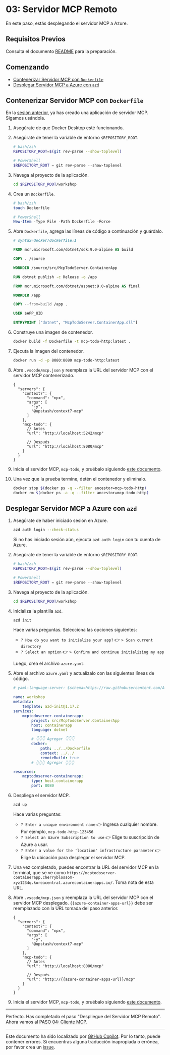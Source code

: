 # 03: Servidor MCP Remoto

En este paso, estás desplegando el servidor MCP a Azure.

## Requisitos Previos

Consulta el documento [README](../README.md#requisitos-previos) para la preparación.

## Comenzando

- [Contenerizar Servidor MCP con `Dockerfile`](#contenerizar-servidor-mcp-con-dockerfile)
- [Desplegar Servidor MCP a Azure con `azd`](#desplegar-servidor-mcp-a-azure-con-azd)

## Contenerizar Servidor MCP con `Dockerfile`

En la [sesión anterior](./02-mcp-server.md), ya has creado una aplicación de servidor MCP. Sigamos usándola.

1. Asegúrate de que Docker Desktop esté funcionando.
1. Asegúrate de tener la variable de entorno `$REPOSITORY_ROOT`.

   ```bash
   # bash/zsh
   REPOSITORY_ROOT=$(git rev-parse --show-toplevel)
   ```

   ```powershell
   # PowerShell
   $REPOSITORY_ROOT = git rev-parse --show-toplevel
   ```

1. Navega al proyecto de la aplicación.

    ```bash
    cd $REPOSITORY_ROOT/workshop
    ```

1. Crea un `Dockerfile`.

    ```bash
    # bash/zsh
    touch Dockerfile
    ```

    ```powershell
    # PowerShell
    New-Item -Type File -Path Dockerfile -Force
    ```

1. Abre `Dockerfile`, agrega las líneas de código a continuación y guárdalo.

    ```dockerfile
    # syntax=docker/dockerfile:1
    
    FROM mcr.microsoft.com/dotnet/sdk:9.0-alpine AS build
    
    COPY . /source
    
    WORKDIR /source/src/McpTodoServer.ContainerApp
    
    RUN dotnet publish -c Release -o /app
    
    FROM mcr.microsoft.com/dotnet/aspnet:9.0-alpine AS final
    
    WORKDIR /app
    
    COPY --from=build /app .
    
    USER $APP_UID
    
    ENTRYPOINT ["dotnet", "McpTodoServer.ContainerApp.dll"]
    ```

1. Construye una imagen de contenedor.

    ```bash
    docker build -f Dockerfile -t mcp-todo-http:latest .
    ```

1. Ejecuta la imagen del contenedor.

    ```bash
    docker run -d -p 8080:8080 mcp-todo-http:latest
    ```

1. Abre `.vscode/mcp.json` y reemplaza la URL del servidor MCP con el servidor MCP contenerizado.

    ```jsonc
    {
      "servers": {
        "context7": {
          "command": "npx",
          "args": [
            "-y",
            "@upstash/context7-mcp"
          ]
        },
        "mcp-todo": {
          // Antes
          "url": "http://localhost:5242/mcp"

          // Después
          "url": "http://localhost:8080/mcp"
        }
      }
    }
    ```

1. Inicia el servidor MCP, `mcp-todo`, y pruébalo siguiendo [este documento](./02-mcp-server.md#probar-servidor-mcp).
1. Una vez que la prueba termine, detén el contenedor y elimínalo.

    ```bash
    docker stop $(docker ps -q --filter ancestor=mcp-todo-http)
    docker rm $(docker ps -a -q --filter ancestor=mcp-todo-http)
    ```

## Desplegar Servidor MCP a Azure con `azd`

1. Asegúrate de haber iniciado sesión en Azure.

    ```bash
    azd auth login --check-status
    ```

   Si no has iniciado sesión aún, ejecuta `azd auth login` con tu cuenta de Azure.

1. Asegúrate de tener la variable de entorno `$REPOSITORY_ROOT`.

   ```bash
   # bash/zsh
   REPOSITORY_ROOT=$(git rev-parse --show-toplevel)
   ```

   ```powershell
   # PowerShell
   $REPOSITORY_ROOT = git rev-parse --show-toplevel
   ```

1. Navega al proyecto de la aplicación.

    ```bash
    cd $REPOSITORY_ROOT/workshop
    ```

1. Inicializa la plantilla `azd`.

    ```bash
    azd init
    ```

   Hace varias preguntas. Selecciona las opciones siguientes:

   - `? How do you want to initialize your app?` 👉 `> Scan current directory`
   - `? Select an option` 👉 `> Confirm and continue initializing my app`

   Luego, crea el archivo `azure.yaml`.

1. Abre el archivo `azure.yaml` y actualízalo con las siguientes líneas de código.

    ```yml
    # yaml-language-server: $schema=https://raw.githubusercontent.com/Azure/azure-dev/main/schemas/v1.0/azure.yaml.json
    
    name: workshop
    metadata:
        template: azd-init@1.17.2
    services:
        mcptodoserver-containerapp:
            project: src/McpTodoServer.ContainerApp
            host: containerapp
            language: dotnet

            # 👇👇👇 Agregar 👇👇👇
            docker:
                path: ../../Dockerfile
                context: ../../
                remoteBuild: true
            # 👆👆👆 Agregar 👆👆👆

    resources:
        mcptodoserver-containerapp:
            type: host.containerapp
            port: 8080
    ```

1. Despliega el servidor MCP.

    ```bash
    azd up
    ```

   Hace varias preguntas:

   - `? Enter a unique environment name` 👉 Ingresa cualquier nombre. Por ejemplo, `mcp-todo-http-123456`
   - `? Select an Azure Subscription to use` 👉 Elige tu suscripción de Azure a usar.
   - `? Enter a value for the 'location' infrastructure parameter` 👉 Elige la ubicación para desplegar el servidor MCP.

1. Una vez completado, puedes encontrar la URL del servidor MCP en la terminal, que se ve como `https://mcptodoserver-containerapp.cherryblossom-xyz1234q.koreacentral.azurecontainerapps.io/`. Toma nota de esta URL.
1. Abre `.vscode/mcp.json` y reemplaza la URL del servidor MCP con el servidor MCP desplegado. `{{azure-container-apps-url}}` debe ser reemplazado con la URL tomada del paso anterior.

    ```jsonc
    {
      "servers": {
        "context7": {
          "command": "npx",
          "args": [
            "-y",
            "@upstash/context7-mcp"
          ]
        },
        "mcp-todo": {
          // Antes
          "url": "http://localhost:8080/mcp"

          // Después
          "url": "http://{{azure-container-apps-url}}/mcp"
        }
      }
    }
    ```

1. Inicia el servidor MCP, `mcp-todo`, y pruébalo siguiendo [este documento](./02-mcp-server.md#probar-servidor-mcp).

---

Perfecto. Has completado el paso "Despliegue del Servidor MCP Remoto". Ahora vamos al [PASO 04: Cliente MCP](./04-mcp-client.md).

---

Este documento ha sido localizado por [GitHub Copilot](https://docs.github.com/copilot/about-github-copilot/what-is-github-copilot). Por lo tanto, puede contener errores. Si encuentras alguna traducción inapropiada o errónea, por favor crea un [issue](../../../../../issues).
